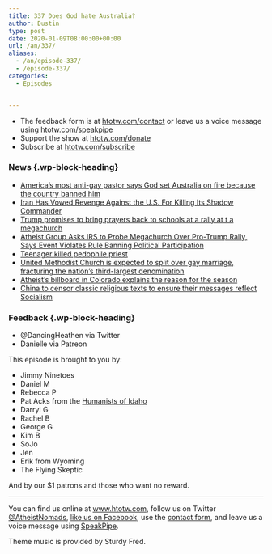 ```yaml
---
title: 337 Does God hate Australia?
author: Dustin
type: post
date: 2020-01-09T08:00:00+00:00
url: /an/337/
aliases:
  - /an/episode-337/
  - /episode-337/
categories:
  - Episodes


---
```

<div id="buzzsprout-player-10552772"></div><script src="https://www.buzzsprout.com/1983601/10552772-337-does-god-hate-australia.js?container_id=buzzsprout-player-10552772&player=small" type="text/javascript" charset="utf-8"></script>

<!--more-->

 * The feedback form is at [htotw.com/contact](https://htotw.com/contact) or leave us a voice message using <a href="https://htotw.com/speakpipe" target="_blank" rel="noopener noreferrer">htotw.com/speakpipe</a>
 * Support the show at <a href="https://htotw.com/donate" target="_blank" rel="noopener noreferrer">htotw.com/donate</a>
 * Subscribe at <a href="https://htotw.com/subscribe" target="_blank" rel="noopener noreferrer">htotw.com/subscribe</a>

### News {.wp-block-heading}

  * [America’s most anti-gay pastor says God set Australia on fire because the country banned him][1]
  * [Iran Has Vowed Revenge Against the U.S. For Killing Its Shadow Commander][2]
  * [Trump promises to bring prayers back to schools at a rally at t a megachurch][3]
  * [Atheist Group Asks IRS to Probe Megachurch Over Pro-Trump Rally, Says Event Violates Rule Banning Political Participation][4]
  * [Teenager killed pedophile priest][5]
  * [United Methodist Church is expected to split over gay marriage, fracturing the nation’s third-largest denomination][6]
  * [Atheist’s billboard in Colorado explains the reason for the season][7]
  * [China to censor classic religious texts to ensure their messages reflect Socialism][8]

### Feedback {.wp-block-heading}

  * @DancingHeathen via Twitter
  * Danielle via Patreon

This episode is brought to you by:

  * Jimmy Ninetoes
  * Daniel M
  * Rebecca P
  * Pat Acks from the <a href="https://www.humanistsofidaho.org" target="_blank" rel="noopener noreferrer">Humanists of Idaho</a>
  * Darryl G
  * Rachel B
  * George G
  * Kim B
  * SoJo
  * Jen
  * Erik from Wyoming
  * The Flying Skeptic

And by our $1 patrons and those who want no reward.

<hr class="wp-block-separator" />

You can find us online at <a href="https://www.htotw.com/" target="_blank" rel="noopener noreferrer">www.htotw.com</a>, follow us on Twitter <a href="https://htotw.com/twitter" target="_blank" rel="noopener noreferrer">@AtheistNomads</a>, <a href="https://htotw.com/facebook" target="_blank" rel="noopener noreferrer">like us on Facebook</a>, use the [contact form](https://htotw.com/contact), and leave us a voice message using <a href="https://htotw.com/speakpipe" target="_blank" rel="noopener noreferrer">SpeakPipe</a>.

Theme music is provided by Sturdy Fred.

 [1]: https://www.lgbtqnation.com/2020/01/americas-anti-gay-pastor-says-god-set-australia-fire-country-banned/
 [2]: https://time.com/5758750/iran-us-qasem-soleimani/
 [3]: https://www.reuters.com/article/us-usa-trump-religion/trump-tells-evangelical-rally-he-will-put-prayer-in-schools-idUSKBN1Z22AN
 [4]: https://www.newsweek.com/atheist-group-asks-irs-probe-megachurch-over-pro-trump-rally-says-event-violates-rule-banning-1479953
 [5]: https://www.dailymail.co.uk/news/article-7830283/Teenager-19-kills-paedophile-priest-abused-ramming-crucifix-throat.html
 [6]: https://www.washingtonpost.com/religion/2020/01/03/united-methodist-church-is-expected-split-over-gay-marriage-disagreement-fracturing-nations-third-largest-denomination/
 [7]: https://www.nydailynews.com/new-york/nyc-crime/ny-atheist-billboard-christmas-spirit-axis-sun-20191226-pxkdciilefgzbez5te2yfzt3t4-story.html
 [8]: https://www.dailymail.co.uk/news/article-7730965/China-censor-classic-religious-texts-ensure-messages-reflect-Socialism.html